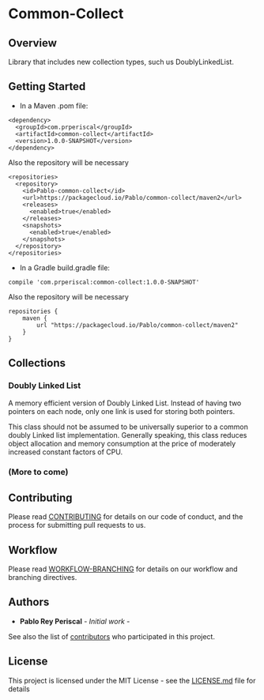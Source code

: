 # Common-Collect


## Overview
Library that includes new collection types, such us DoublyLinkedList.

## Getting Started
* In a Maven .pom file:
```
<dependency>
  <groupId>com.prperiscal</groupId>
  <artifactId>common-collect</artifactId>
  <version>1.0.0-SNAPSHOT</version>
</dependency>
```
Also the repository will be necessary
```
<repositories>
  <repository>
    <id>Pablo-common-collect</id>
    <url>https://packagecloud.io/Pablo/common-collect/maven2</url>
    <releases>  
      <enabled>true</enabled>
    </releases>
    <snapshots>
      <enabled>true</enabled>
    </snapshots>
  </repository>
</repositories>
```

* In a Gradle build.gradle file:
```
compile 'com.prperiscal:common-collect:1.0.0-SNAPSHOT'
```
Also the repository will be necessary
```
repositories {
    maven {
        url "https://packagecloud.io/Pablo/common-collect/maven2"
    }
}
```
## Collections

### Doubly Linked List

A memory efficient version of Doubly Linked List. Instead of having two pointers on each node, only one link is used for storing both pointers.

This class should not be assumed to be universally superior to a common doubly Linked list implementation. Generally speaking, this class reduces object allocation and memory consumption at the price of moderately increased constant factors of CPU.

### (More to come)

## Contributing

Please read [CONTRIBUTING](https://gist.github.com/prperiscal/900729941edc5d5ddaaf9e21e5055a62) for details on our code of conduct, and the process for submitting pull requests to us.

## Workflow

Please read [WORKFLOW-BRANCHING](https://gist.github.com/prperiscal/ce8b8b5a9e0f79378475243e2d227011) for details on our workflow and branching directives. 


## Authors

* **Pablo Rey Periscal** - *Initial work* -

See also the list of [contributors]() who participated in this project.

## License

This project is licensed under the MIT License - see the [LICENSE.md](LICENSE.md) file for details

